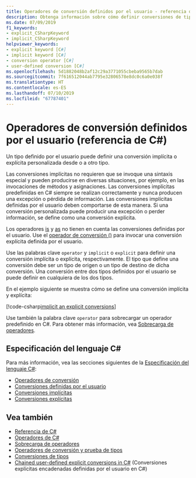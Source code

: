 ```yaml
---
title: Operadores de conversión definidos por el usuario - referencia de C#
description: Obtenga información sobre cómo definir conversiones de tipos implícitas y explícitas personalizadas en C#.
ms.date: 07/09/2019
f1_keywords:
- explicit_CSharpKeyword
- implicit_CSharpKeyword
helpviewer_keywords:
- explicit keyword [C#]
- implicit keyword [C#]
- conversion operator [C#]
- user-defined conversion [C#]
ms.openlocfilehash: 5d1882048b2af12c29a3771055cbeba9565b7dab
ms.sourcegitcommit: 7f616512044ab7795e32806578e8dc0c6a0e038f
ms.translationtype: HT
ms.contentlocale: es-ES
ms.lasthandoff: 07/10/2019
ms.locfileid: "67787401"
---
```

# <a name="user-defined-conversion-operators-c-reference"></a>Operadores de conversión definidos por el usuario (referencia de C#)

Un tipo definido por el usuario puede definir una conversión implícita o explícita personalizada desde o a otro tipo.

Las conversiones implícitas no requieren que se invoque una sintaxis especial y pueden producirse en diversas situaciones, por ejemplo, en las invocaciones de métodos y asignaciones. Las conversiones implícitas predefinidas en C# siempre se realizan correctamente y nunca producen una excepción o pérdida de información. Las conversiones implícitas definidas por el usuario deben comportarse de esta manera. Si una conversión personalizada puede producir una excepción o perder información, se define como una conversión explícita.

Los operadores [is](type-testing-and-conversion-operators.md#is-operator) y [as](type-testing-and-conversion-operators.md#as-operator) no tienen en cuenta las conversiones definidas por el usuario. Use el [operador de conversión ()](type-testing-and-conversion-operators.md#cast-operator-) para invocar una conversión explícita definida por el usuario.

Use las palabras clave `operator` y `implicit` o `explicit` para definir una conversión implícita o explícita, respectivamente. El tipo que define una conversión debe ser un tipo de origen o un tipo de destino de dicha conversión. Una conversión entre dos tipos definidos por el usuario se puede definir en cualquiera de los dos tipos.

En el ejemplo siguiente se muestra cómo se define una conversión implícita y explícita:

[!code-csharp[implicit an explicit conversions](~/samples/csharp/language-reference/operators/UserDefinedConversions.cs)]

Use también la palabra clave `operator` para sobrecargar un operador predefinido en C#. Para obtener más información, vea [Sobrecarga de operadores](operator-overloading.md).

## <a name="c-language-specification"></a>Especificación del lenguaje C#

Para más información, vea las secciones siguientes de la [Especificación del lenguaje C#](~/_csharplang/spec/introduction.md):

- [Operadores de conversión](~/_csharplang/spec/classes.md#conversion-operators)
- [Conversiones definidas por el usuario](~/_csharplang/spec/conversions.md#user-defined-conversions)
- [Conversiones implícitas](~/_csharplang/spec/conversions.md#implicit-conversions)
- [Conversiones explícitas](~/_csharplang/spec/conversions.md#explicit-conversions)

## <a name="see-also"></a>Vea también

- [Referencia de C#](../index.md)
- [Operadores de C#](index.md)
- [Sobrecarga de operadores](operator-overloading.md)
- [Operadores de conversión y prueba de tipos](type-testing-and-conversion-operators.md)
- [Conversiones de tipos](../../programming-guide/types/casting-and-type-conversions.md)
- [Chained user-defined explicit conversions in C#](https://blogs.msdn.microsoft.com/ericlippert/2007/04/16/chained-user-defined-explicit-conversions-in-c/) (Conversiones explícitas encadenadas definidas por el usuario en C#)
